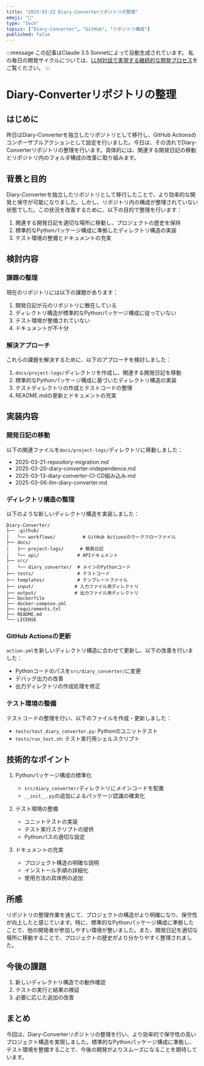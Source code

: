 ```yaml
---
title: "2025-03-22 Diary-Converterリポジトリの整理"
emoji: "📁"
type: "tech"
topics: ["Diary-Converter", "GitHub", "リポジトリ構成"]
published: false
---
```


:::message
この記事はClaude 3.5 Sonnetによって自動生成されています。
私の毎日の開発サイクルについては、[LLM対話で実現する継続的な開発プロセス](https://zenn.dev/centervil/articles/2025-03-12-development-cycle-introduction)をご覧ください。
:::

# Diary-Converterリポジトリの整理

## はじめに

昨日はDiary-Converterを独立したリポジトリとして移行し、GitHub Actionsのコンポーザブルアクションとして設定を行いました。今日は、その流れでDiary-Converterリポジトリの整理を行います。具体的には、関連する開発日記の移動とリポジトリ内のフォルダ構成の改善に取り組みます。

## 背景と目的

Diary-Converterを独立したリポジトリとして移行したことで、より効率的な開発と保守が可能になりました。しかし、リポジトリ内の構成が整理されていない状態でした。この状況を改善するために、以下の目的で整理を行います：

1. 関連する開発日記を適切な場所に移動し、プロジェクトの歴史を保持
2. 標準的なPythonパッケージ構成に準拠したディレクトリ構造の実装
3. テスト環境の整備とドキュメントの充実

## 検討内容

### 課題の整理

現在のリポジトリには以下の課題があります：

1. 開発日記が元のリポジトリに散在している
2. ディレクトリ構造が標準的なPythonパッケージ構成に従っていない
3. テスト環境が整備されていない
4. ドキュメントが不十分

### 解決アプローチ

これらの課題を解決するために、以下のアプローチを検討しました：

1. `docs/project-logs/`ディレクトリを作成し、関連する開発日記を移動
2. 標準的なPythonパッケージ構成に基づいたディレクトリ構造の実装
3. テストディレクトリの作成とテストコードの整理
4. README.mdの更新とドキュメントの充実

## 実装内容

### 開発日記の移動

以下の関連ファイルを`docs/project-logs/`ディレクトリに移動しました：

- 2025-03-21-repository-migration.md
- 2025-03-20-diary-converter-independence.md
- 2025-03-13-diary-converter-CI-CD組み込み.md
- 2025-03-06-llm-diary-converter.md

### ディレクトリ構造の整理

以下のような新しいディレクトリ構造を実装しました：

```
Diary-Converter/
├── .github/
│   └── workflows/          # GitHub Actionsのワークフローファイル
├── docs/
│   ├── project-logs/      # 開発日記
│   └── api/              # APIドキュメント
├── src/
│   └── diary_converter/  # メインのPythonコード
├── tests/                # テストコード
├── templates/            # テンプレートファイル
├── input/               # 入力ファイル用ディレクトリ
├── output/              # 出力ファイル用ディレクトリ
├── Dockerfile
├── docker-compose.yml
├── requirements.txt
├── README.md
└── LICENSE
```

### GitHub Actionsの更新

`action.yml`を新しいディレクトリ構造に合わせて更新し、以下の改善を行いました：

- Pythonコードのパスを`src/diary_converter/`に変更
- デバッグ出力の改善
- 出力ディレクトリの作成処理を修正

### テスト環境の整備

テストコードの整理を行い、以下のファイルを作成・更新しました：

- `tests/test_diary_converter.py`: Pythonのユニットテスト
- `tests/run_test.sh`: テスト実行用シェルスクリプト

## 技術的なポイント

1. Pythonパッケージ構成の標準化
   - `src/diary_converter/`ディレクトリにメインコードを配置
   - `__init__.py`の追加によるパッケージ認識の確実化

2. テスト環境の整備
   - ユニットテストの実装
   - テスト実行スクリプトの提供
   - Pythonパスの適切な設定

3. ドキュメントの充実
   - プロジェクト構造の明確な説明
   - インストール手順の詳細化
   - 使用方法の具体例の追加

## 所感

リポジトリの整理作業を通じて、プロジェクトの構造がより明確になり、保守性が向上したと感じています。特に、標準的なPythonパッケージ構成に準拠したことで、他の開発者が参加しやすい環境が整いました。また、開発日記を適切な場所に移動することで、プロジェクトの歴史がより分かりやすく整理されました。

## 今後の課題

1. 新しいディレクトリ構造での動作確認
2. テストの実行と結果の検証
3. 必要に応じた追加の改善

## まとめ

今回は、Diary-Converterリポジトリの整理を行い、より効率的で保守性の高いプロジェクト構造を実現しました。標準的なPythonパッケージ構成に準拠し、テスト環境を整備することで、今後の開発がよりスムーズになることを期待しています。 